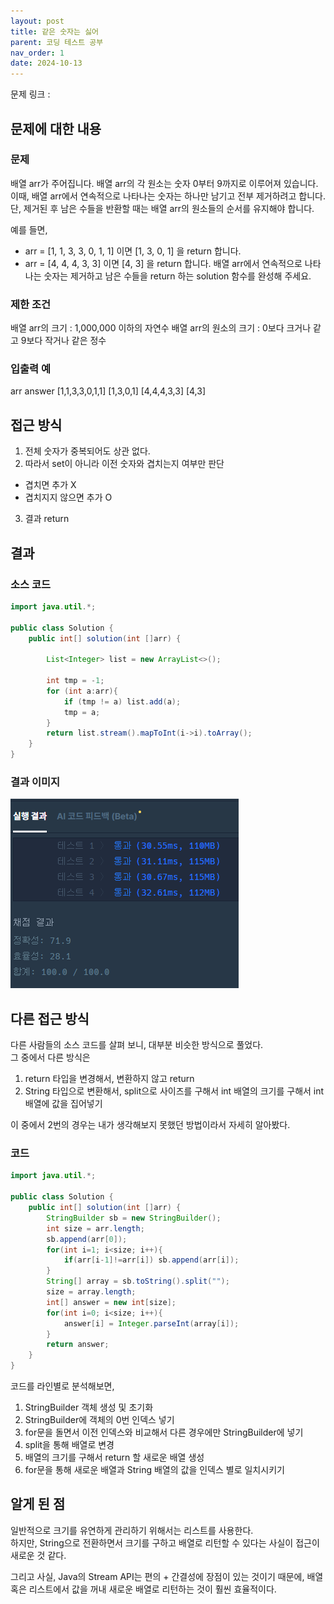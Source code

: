 ```yaml
---
layout: post
title: 같은 숫자는 싫어
parent: 코딩 테스트 공부
nav_order: 1
date: 2024-10-13
---
```


문제 링크 : []()

## 문제에 대한 내용

### 문제

배열 arr가 주어집니다. 배열 arr의 각 원소는 숫자 0부터 9까지로 이루어져 있습니다. 이때, 배열 arr에서 연속적으로 나타나는 숫자는 하나만 남기고 전부 제거하려고 합니다. 단, 제거된 후 남은 수들을 반환할 때는 배열 arr의 원소들의 순서를 유지해야 합니다.

예를 들면,

- arr = [1, 1, 3, 3, 0, 1, 1] 이면 [1, 3, 0, 1] 을 return 합니다.
- arr = [4, 4, 4, 3, 3] 이면 [4, 3] 을 return 합니다.
  배열 arr에서 연속적으로 나타나는 숫자는 제거하고 남은 수들을 return 하는 solution 함수를 완성해 주세요.

### 제한 조건

배열 arr의 크기 : 1,000,000 이하의 자연수
배열 arr의 원소의 크기 : 0보다 크거나 같고 9보다 작거나 같은 정수

### 입출력 예

arr answer
[1,1,3,3,0,1,1] [1,3,0,1]
[4,4,4,3,3] [4,3]

## 접근 방식

1. 전체 숫자가 중복되어도 상관 없다.
2. 따라서 set이 아니라 이전 숫자와 겹치는지 여부만 판단

- 겹치면 추가 X
- 겹치지지 않으면 추가 O

3. 결과 return

## 결과

### 소스 코드

```java
import java.util.*;

public class Solution {
    public int[] solution(int []arr) {

        List<Integer> list = new ArrayList<>();

        int tmp = -1;
        for (int a:arr){
            if (tmp != a) list.add(a);
            tmp = a;
        }
        return list.stream().mapToInt(i->i).toArray();
    }
}
```

### 결과 이미지

![alt text](/공부/코딩-테스트-공부/image-1.png)

## 다른 접근 방식

다른 사람들의 소스 코드를 살펴 보니, 대부분 비슷한 방식으로 풀었다.  
그 중에서 다른 방식은

1. return 타입을 변경해서, 변환하지 않고 return
2. String 타입으로 변환해서, split으로 사이즈를 구해서 int 배열의 크기를 구해서 int 배열에 값을 집어넣기

이 중에서 2번의 경우는 내가 생각해보지 못했던 방법이라서 자세히 알아봤다.

### 코드

```java
import java.util.*;

public class Solution {
    public int[] solution(int []arr) {
        StringBuilder sb = new StringBuilder();
        int size = arr.length;
        sb.append(arr[0]);
        for(int i=1; i<size; i++){
            if(arr[i-1]!=arr[i]) sb.append(arr[i]);
        }
        String[] array = sb.toString().split("");
        size = array.length;
        int[] answer = new int[size];
        for(int i=0; i<size; i++){
            answer[i] = Integer.parseInt(array[i]);
        }
        return answer;
    }
}
```

코드를 라인별로 분석해보면,

1. StringBuilder 객체 생성 및 초기화
2. StringBuilder에 객체의 0번 인덱스 넣기
3. for문을 돌면서 이전 인덱스와 비교해서 다른 경우에만 StringBuilder에 넣기
4. split을 통해 배열로 변경
5. 배열의 크기를 구해서 return 할 새로운 배열 생성
6. for문을 통해 새로운 배열과 String 배열의 값을 인덱스 별로 일치시키기

## 알게 된 점

일반적으로 크기를 유연하게 관리하기 위해서는 리스트를 사용한다.  
하지만, String으로 전환하면서 크기를 구하고 배열로 리턴할 수 있다는 사실이 접근이 새로운 것 같다.

그리고 사실, Java의 Stream API는 편의 + 간결성에 장점이 있는 것이기 때문에, 배열 혹은 리스트에서 값을 꺼내 새로운 배열로 리턴하는 것이 훨씬 효율적이다.
